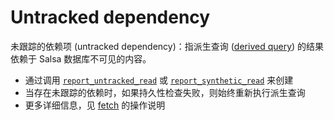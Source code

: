 # Untracked dependency

未跟踪的依赖项 (untracked dependency)：指派生查询 ([derived query]) 的结果依赖于 Salsa 数据库不可见的内容。
* 通过调用 [`report_untracked_read`] 或 [`report_synthetic_read`] 来创建
* 当存在未跟踪的依赖时，如果持久性检查失败，则始终重新执行派生查询
* 更多详细信息，见 [fetch] 的操作说明

[`report_untracked_read`]: https://docs.rs/salsa/0.16.1/salsa/struct.Runtime.html#method.report_untracked_read
[`report_synthetic_read`]: https://docs.rs/salsa/0.16.1/salsa/struct.Runtime.html#method.report_synthetic_read
[derived query]: ./derived_query.md
[derived queries]: ./derived_query.md
[fetch]: ../fetch.md#derived-queries
